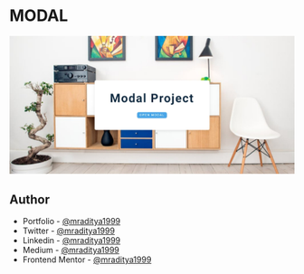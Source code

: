 # MODAL

[![Modal](./design/06-modal.jpeg)](https://javascript-06-modal.netlify.app)

## Author

- Portfolio - [@mraditya1999](https://www.adityayadav.live)
- Twitter - [@mraditya1999](https://twitter.com/mraditya1999)
- Linkedin - [@mraditya1999](https://www.linkedin.com/in/mraditya1999/)
- Medium - [@mraditya1999](https://medium.com/@mraditya1999)
- Frontend Mentor - [@mraditya1999](https://www.frontendmentor.io/profile/Aditya-oss-creator)

